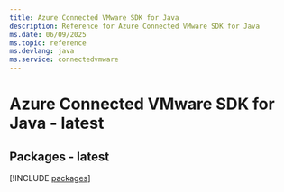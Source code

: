 ```yaml
---
title: Azure Connected VMware SDK for Java
description: Reference for Azure Connected VMware SDK for Java
ms.date: 06/09/2025
ms.topic: reference
ms.devlang: java
ms.service: connectedvmware
---
```

# Azure Connected VMware SDK for Java - latest
## Packages - latest
[!INCLUDE [packages](connected-vmware-index.md)]